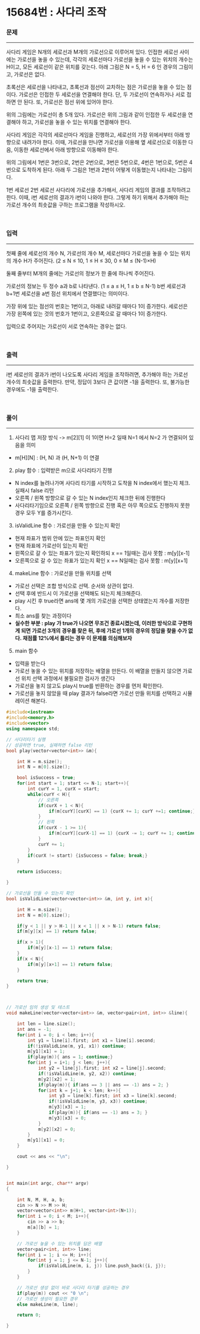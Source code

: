 15684번 : 사다리 조작
=============

### 문제
***
사다리 게임은 N개의 세로선과 M개의 가로선으로 이루어져 있다. 인접한 세로선 사이에는 가로선을 놓을 수 있는데, 각각의 세로선마다 가로선을 놓을 수 있는 위치의 개수는 H이고, 모든 세로선이 같은 위치를 갖는다. 아래 그림은 N = 5, H = 6 인 경우의 그림이고, 가로선은 없다.

초록선은 세로선을 나타내고, 초록선과 점선이 교차하는 점은 가로선을 놓을 수 있는 점이다. 가로선은 인접한 두 세로선을 연결해야 한다. 단, 두 가로선이 연속하거나 서로 접하면 안 된다. 또, 가로선은 점선 위에 있어야 한다.

위의 그림에는 가로선이 총 5개 있다. 가로선은 위의 그림과 같이 인접한 두 세로선을 연결해야 하고, 가로선을 놓을 수 있는 위치를 연결해야 한다.

사다리 게임은 각각의 세로선마다 게임을 진행하고, 세로선의 가장 위에서부터 아래 방향으로 내려가야 한다. 이때, 가로선을 만나면 가로선을 이용해 옆 세로선으로 이동한 다음, 이동한 세로선에서 아래 방향으로 이동해야 한다.

위의 그림에서 1번은 3번으로, 2번은 2번으로, 3번은 5번으로, 4번은 1번으로, 5번은 4번으로 도착하게 된다. 아래 두 그림은 1번과 2번이 어떻게 이동했는지 나타내는 그림이다.


1번 세로선	2번 세로선
사다리에 가로선을 추가해서, 사다리 게임의 결과를 조작하려고 한다. 이때, i번 세로선의 결과가 i번이 나와야 한다. 그렇게 하기 위해서 추가해야 하는 가로선 개수의 최솟값을 구하는 프로그램을 작성하시오.

<br>

### 입력
***
첫째 줄에 세로선의 개수 N, 가로선의 개수 M, 세로선마다 가로선을 놓을 수 있는 위치의 개수 H가 주어진다. (2 ≤ N ≤ 10, 1 ≤ H ≤ 30, 0 ≤ M ≤ (N-1)×H)

둘째 줄부터 M개의 줄에는 가로선의 정보가 한 줄에 하나씩 주어진다.

가로선의 정보는 두 정수 a과 b로 나타낸다. (1 ≤ a ≤ H, 1 ≤ b ≤ N-1) b번 세로선과 b+1번 세로선을 a번 점선 위치에서 연결했다는 의미이다.

가장 위에 있는 점선의 번호는 1번이고, 아래로 내려갈 때마다 1이 증가한다. 세로선은 가장 왼쪽에 있는 것의 번호가 1번이고, 오른쪽으로 갈 때마다 1이 증가한다.

입력으로 주어지는 가로선이 서로 연속하는 경우는 없다.

<br>

### 출력
***
i번 세로선의 결과가 i번이 나오도록 사다리 게임을 조작하려면, 추가해야 하는 가로선 개수의 최솟값을 출력한다. 만약, 정답이 3보다 큰 값이면 -1을 출력한다. 또, 불가능한 경우에도 -1을 출력한다.

<br>

### 풀이
***

1. 사다리 맵 저장 방식 -> m[2][1] 이 1이면 H=2 일때 N=1 에서 N=2 가 연결되어 있음을 의미
  - m[H][N] : (H, N) 과 (H, N+1) 이 연결


2. play 함수 : 입력받은 m으로 사다리타기 진행  
  - N index를 늘려나가며 사다리 타기를 시작하고 도착을 N index에서 했는지 체크. 실패시 false 리턴
  - 오른쪽 / 왼쪽 방향으로 갈 수 있는 N index인지 체크한 뒤에 진행한다
  - 사다리타기임으로 오른쪽 / 왼쪽 방향으로 진행 혹은 아무 쪽으로도 진행하지 못한 경우 모두 Y를 증가시킨다.


3. isValidLine 함수 : 가로선을 만들 수 있는지 확인
  - 현재 좌표가 범위 안에 있는 좌표인지 확인
  - 현재 좌표에 가로선이 있는지 확인
  - 왼쪽으로 갈 수 있는 좌표가 있는지 확인하되 x == 1일때는 검사 못함 : m[y][x-1]
  - 오른쪽으로 갈 수 있는 좌표가 있는지 확인 x == N일때는 검사 못함 : m[y][x+1]


4. makeLine 함수 : 가로선을 만들 위치를 선택
  - 가로선 선택은 조합 방식으로 선택. 순서와 상관이 없다.
  - 선택 후에 반드시 이 가로선을 선택해도 되는지 체크해준다.
  - play 시킨 후 true라면 ans에 몇 개의 가로선을 선택한 상태였는지 개수를 저장한다.
  - 최소 ans를 찾는 과정이다
  - **실수한 부분 : play 가 true가 나오면 무조건 종료시켰는데, 이러한 방식으로 구현하게 되면 가로선 3개의 경우를 찾은 뒤, 후에 가로선 1개의 경우의 정답을 찾을 수가 없다. 채점률 12%에서 틀리는 경우 이 문제를 의심해보자**


5. main 함수
  - 입력을 받는다
  - 가로선 놓을 수 있는 위치를 저장하는 배열을 만든다. 이 배열을 만들지 않으면 가로선 위치 선택 과정에서 불필요한 검사가 생긴다
  - 가로선을 놓지 않고도 play시 true를 반환하는 경우를 먼저 확인한다.  
  - 가로선을 놓지 않았을 때 play 결과가 false라면 가로선 만들 위치를 선택하고 시뮬레이션 해본다.


```c++
#include<iostream>
#include<memory.h>
#include<vector>
using namespace std;

// 사다리타기 실행
// 성공하면 true, 실패하면 false 리턴
bool play(vector<vector<int>> &m){

	int H = m.size();
	int N = m[0].size();

	bool isSuccess = true;
	for(int start = 1; start <= N-1; start++){
		int curY = 1, curX = start;
		while(curY < H){
			// 오른쪽
			if(curX + 1 < N){
				if(m[curY][curX] == 1) {curX += 1; curY +=1; continue;}
			}
			// 왼쪽
			if(curX - 1 >= 1){
				if(m[curY][curX-1] == 1) {curX -= 1; curY += 1; continue;}
			}
			curY += 1;
		}
		if(curX != start) {isSuccess = false; break;}
	}

	return isSuccess;

}

// 가로선을 만들 수 있는지 확인
bool isValidLine(vector<vector<int>> &m, int y, int x){

	int H = m.size();
	int N = m[0].size();

	if(y < 1 || y > H-1 || x < 1 || x > N-1) return false;
	if(m[y][x] == 1) return false;

	if(x > 1){
		if(m[y][x-1] == 1) return false;
	}
	if(x < N){
		if(m[y][x+1] == 1) return false;
	}

	return true;
}



// 가로선 임의 생성 및 테스트
void makeLine(vector<vector<int>> &m, vector<pair<int, int>> &line){

	int len = line.size();
	int ans = -1;
	for(int i = 0; i < len; i++){
		int y1 = line[i].first; int x1 = line[i].second;
		if(!isValidLine(m, y1, x1)) continue;
		m[y1][x1] = 1;
		if(play(m)){ ans = 1; continue;}
		for(int j = i+1; j < len; j++){
			int y2 = line[j].first; int x2 = line[j].second;
			if(!isValidLine(m, y2, x2)) continue;
			m[y2][x2] = 1;
			if(play(m)){ if(ans == 3 || ans == -1) ans = 2; }
			for(int k = j+1; k < len; k++){
				int y3 = line[k].first; int x3 = line[k].second;
				if(!isValidLine(m, y3, x3)) continue;
				m[y3][x3] = 1;
				if(play(m)){ if(ans == -1) ans = 3; }
				m[y3][x3] = 0;
			}
			m[y2][x2] = 0;
		}
		m[y1][x1] = 0;
	}

	cout << ans << "\n";

}


int main(int argc, char** argv)
{

	int N, M, H, a, b;
	cin >> N >> M >> H;
	vector<vector<int>> m(H+1, vector<int>(N+1));
	for(int i = 0; i < M; i++){
		cin >> a >> b;
		m[a][b] = 1;
	}

	// 가로선 놓을 수 있는 위치를 담은 배열
	vector<pair<int, int>> line;
	for(int i = 1; i <= H; i++){
		for(int j = 1; j <= N-1; j++){
			if(isValidLine(m, i, j)) line.push_back({i, j});
		}
	}

	// 가로선 생성 없이 바로 사다리 타기를 성공하는 경우
	if(play(m)) cout << "0 \n";
	// 가로선 생성이 필요한 경우
	else makeLine(m, line);

	return 0;

}
```
